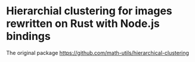 # Hierarchial clustering for images rewritten on Rust with Node.js bindings

The original package
https://github.com/math-utils/hierarchical-clustering

